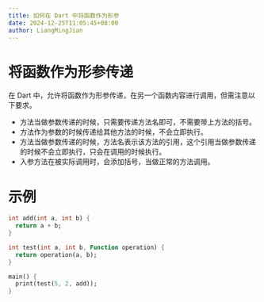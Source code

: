 ```yaml
---
title: 如何在 Dart 中将函数作为形参
date: 2024-12-25T11:05:45+08:00
author: LiangMingJian
---
```


# 将函数作为形参传递

在 Dart 中，允许将函数作为形参传递，在另一个函数内容进行调用，但需注意以下要求。

- 方法当做参数传递的时候，只需要传递方法名即可，不需要带上方法的括号。
- 方法作为参数的时候传递给其他方法的时候，不会立即执行。
- 方法当做参数传递的时候，方法名表示该方法的引用，这个引用当做参数传递的时候不会立即执行，只会在调用的时候执行。
- 入参方法在被实际调用时，会添加括号，当做正常的方法调用。

# 示例

```dart
int add(int a, int b) {
  return a + b;
}

int test(int a, int b, Function operation) {
  return operation(a, b);
}

main() {
  print(test(5, 2, add));
}
```
